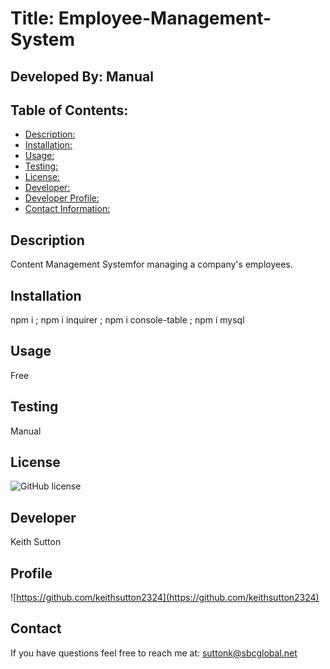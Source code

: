 
# Title: Employee-Management-System

## Developed By: Manual

## Table of Contents:
* [Description: ](#description)
* [Installation: ](#installation)
* [Usage: ](#usage) 
* [Testing: ](#testing) 
* [License: ](#license) 
* [Developer: ](#developer)
* [Developer Profile: ](#profile)  
* [Contact Information: ](#contact) 

## Description
Content Management Systemfor managing a company's employees.

## Installation
npm i ; npm i inquirer ; npm i console-table ; npm i mysql

## Usage
Free

## Testing
Manual

## License
![GitHub license](https://img.shields.io/badge/license-MIT-blue.svg)

## Developer
Keith Sutton

## Profile
![https://github.com/keithsutton2324](https://github.com/keithsutton2324)

## Contact
If you have questions feel free to reach me at: suttonk@sbcglobal.net
    